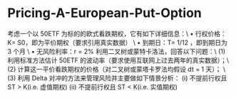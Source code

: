 # Pricing-A-European-Put-Option
考虑一个以 50ETF 为标的的欧式看跌期权，它有如下详细信息：\\ 
  • 行权价格：K= S0，即为平价期权（要求引用真实数据） \\
  • 到期日：T= 1/12 ，即到期日为 3 个月 \\
  • 无风险利率：r = 2% 利用二叉树或蒙特卡洛法，回答以下问题：\\
(1) 利用标准方法估计 50ETF 的波动率（要求使用互联网上过去两年的真实数据）；\\
(2) 计算这一平价看跌期权的价格（对二叉树或蒙塔卡罗法均假设 dt = 1 天）； \\
(3) 利用 Delta 对冲的方法来管理风险并主要做如下情景分析： (i) 不提前行权且 ST > K(i.e. 虚值期权) (ii) 不提前行权且 ST &lt; K(i.e. 实值期权)
